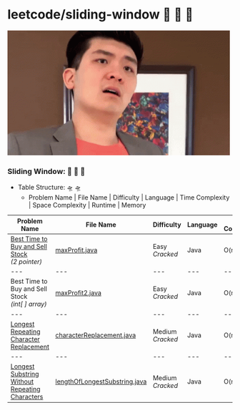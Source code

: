# leetcode/sliding-window :space_invader:	:space_invader:	:space_invader:	
![](https://github.com/guillermobermejo/leetcode/blob/main/f.gif)
### Sliding Window: :space_invader:	:space_invader:	:space_invader:	
- Table Structure: :flying_saucer: :flying_saucer:
  - Problem Name | File Name | Difficulty | Language | Time Complexity | Space Complexity | Runtime | Memory

|Problem Name|File Name|Difficulty|Language|Time Complexity|Space Complexity|Runtime|Memory|
|---|---|---|---|---|---|---|---|
|[Best Time to Buy and Sell Stock](https://leetcode.com/problems/best-time-to-buy-and-sell-stock/)<br/>*(2 pointer)*|[maxProfit.java](https://github.com/guillermobermejo/leetcode/blob/main/sliding-window/maxProfit.java)|Easy<br/>*Cracked*|Java|O(n)|O(1)|1ms<br/>(Beats 99.92%)|61.6mb<br/>(Beats 29.08%)|
|---|---|---|---|---|---|---|---|
|Best Time to Buy and Sell Stock<br/>*(int[ ] array)*|[maxProfit2.java](https://github.com/guillermobermejo/leetcode/blob/main/sliding-window/maxProfit2.java)|Easy<br/>*Cracked*|Java|O(n)|O(n)|2ms<br/>(Beats 78.72%)|56.9mb<br/>(Beats 97.49%)|
|---|---|---|---|---|---|---|---|
|[Longest Repeating Character Replacement](https://leetcode.com/problems/longest-repeating-character-replacement/)|[characterReplacement.java](https://github.com/guillermobermejo/leetcode/blob/main/sliding-window/characterReplacement.java)|Medium<br/>*Cracked*|Java|O(n)|O(n)|5ms<br/>(Beats 99.27%)|45.68mb<br/>(Beats 48.22%)|
|---|---|---|---|---|---|---|---|
|[Longest Substring Without Repeating Characters](https://leetcode.com/problems/longest-substring-without-repeating-characters/)|[lengthOfLongestSubstring.java](https://github.com/guillermobermejo/leetcode/blob/main/sliding-window/lengthOfLongestSubstring.java)|Medium<br/>*Cracked*|Java|O(n)|O(n)|2ms<br/>(Beats 99.52%)|42.8mb<br/>(Beats 92.48%)|
